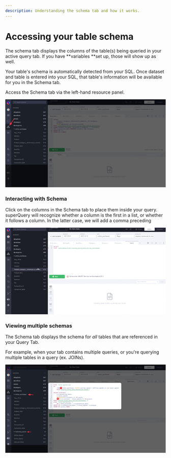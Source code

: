 ```yaml
---
description: Understanding the schema tab and how it works.
---
```


# Accessing your table schema

The schema tab displays the columns of the table(s) being queried in your active query tab. If you have **variables **set up, those will show up as well.

Your table's schema is automatically detected from your SQL. Once dataset and table is entered into your SQL, that table's information will be available for you in the Schema tab.

Access the Schema tab via the left-hand resource panel.

![Viewing the schema for the "online\_purchases" table](../.gitbook/assets/SchemaTab.jpg)

### Interacting with Schema

Click on the columns in the Schema tab to place them inside your query. superQuery will recognize whether a column is the first in a list, or whether it follows a column. In the latter case, we will add a comma preceding

![](<../.gitbook/assets/CleanShot 2021-02-25 at 12.40.24.gif>)

### Viewing multiple schemas

The Schema tab displays the schema for _all_ tables that are referenced in your Query Tab.

For example, when your tab contains multiple queries, or you're querying multiple tables in a query (ex. JOINs).

![Schema tab displaying column info for two tables referenced in a query](../.gitbook/assets/TwoTAbles.jpg)

